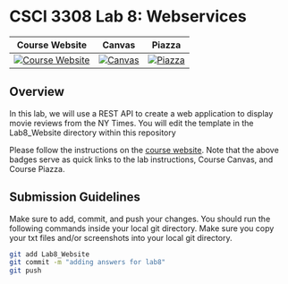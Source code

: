 # CSCI 3308 Lab 8: Webservices

| Course Website | Canvas | Piazza  |
| :------------: | :----: | :-----: |
| [![Course Website](https://img.shields.io/badge/Labs-Lab7-0A4D99)](https://cub-csci-3308.herokuapp.com/Labs/lab8_webservices/index.html) | [![Canvas](https://img.shields.io/badge/Canvas-CSCI3308-CFB87C)](https://canvas.colorado.edu/courses/80036) | [![Piazza](https://img.shields.io/badge/-Piazza-3e7aab)](https://piazza.com/class/kxp8llicx7p60)


## Overview
In this lab, we will use a REST API to create a web application to display movie reviews from the NY Times. You will edit the template in the Lab8_Website directory within this repository

Please follow the instructions on the [course website](https://cub-csci-3308.herokuapp.com/Labs/lab8_webservices/index.html). Note that the above badges serve as quick links to the lab instructions, Course Canvas, and Course Piazza. 

## Submission Guidelines
Make sure to add, commit, and push your changes. You should run the following commands inside your local git directory. Make sure you copy your txt files and/or screenshots into your local git directory.

```bash
git add Lab8_Website
git commit -m "adding answers for lab8"
git push
```
